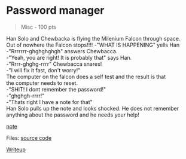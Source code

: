 # Password manager
> Misc - 100 pts

Han Solo and Chewbacka is flying the Milenium Falcon through space.  
Out of nowhere the Falcon stops!!!! 
-"WHAT IS HAPPENING" yells Han  
-"Rrrrrrr-ghghghghgh" answers Chewbacca.  
-"Yeah, you are right! It is probably that" says Han.  
-"Rrrr-ghghg-rrrr" Chewbacca snares!  
-"I will fix it fast, don't worry!"  
The computer on the falcon does a self test and the result is that   
the computer needs to reset.  
-"SHIT! I dont remember the password!"  
-"ghghgh-rrrr!"  
-"Thats right I have a note for that"  
Han Solo pulls up the note and looks shocked. He does not remember  
anything about the password and he needs your help!  


[note](./note.txt)

Files: [source code](./scr)

[Writeup](./writeup.md)